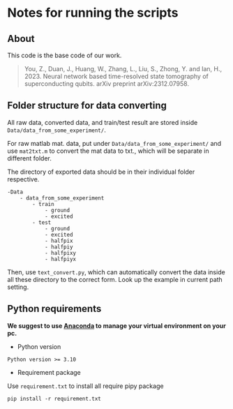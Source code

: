 # Notes for running the scripts

## About

This code is the base code of our work.

> You, Z., Duan, J., Huang, W., Zhang, L., Liu, S., Zhong, Y. and Ian, H., 2023. Neural network based time-resolved state tomography of superconducting qubits. arXiv preprint arXiv:2312.07958.

## Folder structure for data converting

All raw data, converted data, and train/test result are stored inside `Data/data_from_some_experiment/`.

For raw matlab mat. data, put under `Data/data_from_some_experiment/` and use `mat2txt.m` to convert the mat data to txt., which will be separate in different folder.

The directory of exported data should be in their individual folder respective.
```
-Data
    - data_from_some_experiment
        - train
            - ground
            - excited
        - test
            - ground
            - excited
            - halfpix
            - halfpiy
            - halfpixy
            - halfpiyx
```

Then, use `text_convert.py`, which can automatically convert the data inside all these directory to the correct form. Look up the example in current path setting.

## Python requirements

**We suggest to use [Anaconda](https://www.anaconda.com/) to manage your virtual environment on your pc.**

* Python version

```
Python version >= 3.10
```

* Requirement package
  
Use `requirement.txt` to install all require pipy package
```
pip install -r requirement.txt
```
